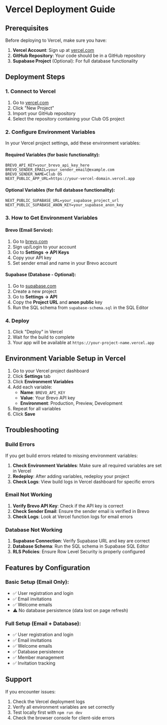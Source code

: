 # Vercel Deployment Guide

## Prerequisites

Before deploying to Vercel, make sure you have:

1. **Vercel Account**: Sign up at [vercel.com](https://vercel.com)
2. **GitHub Repository**: Your code should be in a GitHub repository
3. **Supabase Project** (Optional): For full database functionality

## Deployment Steps

### 1. Connect to Vercel

1. Go to [vercel.com](https://vercel.com)
2. Click "New Project"
3. Import your GitHub repository
4. Select the repository containing your Club OS project

### 2. Configure Environment Variables

In your Vercel project settings, add these environment variables:

#### Required Variables (for basic functionality):
```
BREVO_API_KEY=your_brevo_api_key_here
BREVO_SENDER_EMAIL=your_sender_email@example.com
BREVO_SENDER_NAME=Club OS
NEXT_PUBLIC_APP_URL=https://your-vercel-domain.vercel.app
```

#### Optional Variables (for full database functionality):
```
NEXT_PUBLIC_SUPABASE_URL=your_supabase_project_url
NEXT_PUBLIC_SUPABASE_ANON_KEY=your_supabase_anon_key
```

### 3. How to Get Environment Variables

#### Brevo (Email Service):
1. Go to [brevo.com](https://brevo.com)
2. Sign up/Login to your account
3. Go to **Settings → API Keys**
4. Copy your API key
5. Set sender email and name in your Brevo account

#### Supabase (Database - Optional):
1. Go to [supabase.com](https://supabase.com)
2. Create a new project
3. Go to **Settings → API**
4. Copy the **Project URL** and **anon public** key
5. Run the SQL schema from `supabase-schema.sql` in the SQL Editor

### 4. Deploy

1. Click "Deploy" in Vercel
2. Wait for the build to complete
3. Your app will be available at `https://your-project-name.vercel.app`

## Environment Variable Setup in Vercel

1. Go to your Vercel project dashboard
2. Click **Settings** tab
3. Click **Environment Variables**
4. Add each variable:
   - **Name**: `BREVO_API_KEY`
   - **Value**: Your Brevo API key
   - **Environment**: Production, Preview, Development
5. Repeat for all variables
6. Click **Save**

## Troubleshooting

### Build Errors

If you get build errors related to missing environment variables:

1. **Check Environment Variables**: Make sure all required variables are set in Vercel
2. **Redeploy**: After adding variables, redeploy your project
3. **Check Logs**: View build logs in Vercel dashboard for specific errors

### Email Not Working

1. **Verify Brevo API Key**: Check if the API key is correct
2. **Check Sender Email**: Ensure the sender email is verified in Brevo
3. **Check Logs**: Look at Vercel function logs for email errors

### Database Not Working

1. **Supabase Connection**: Verify Supabase URL and key are correct
2. **Database Schema**: Run the SQL schema in Supabase SQL Editor
3. **RLS Policies**: Ensure Row Level Security is properly configured

## Features by Configuration

### Basic Setup (Email Only):
- ✅ User registration and login
- ✅ Email invitations
- ✅ Welcome emails
- ⚠️ No database persistence (data lost on page refresh)

### Full Setup (Email + Database):
- ✅ User registration and login
- ✅ Email invitations
- ✅ Welcome emails
- ✅ Database persistence
- ✅ Member management
- ✅ Invitation tracking

## Support

If you encounter issues:

1. Check the Vercel deployment logs
2. Verify all environment variables are set correctly
3. Test locally first with `npm run dev`
4. Check the browser console for client-side errors 
